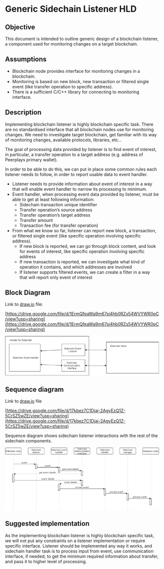 # Generic Sidechain Listener HLD

## Objective

This document is intended to outline generic design of a blockchain listener, a component used for monitoring changes on a target blockchain.

## Assumptions

* Blockchain node provides interface for monitoring changes in a blockchain.
* Monitoring is based on new block, new transaction or filtered single event \(like transfer operation to specific address\).
* There is a sufficient C/C++ library for connecting to monitoring interface.

## Description

Implementing blockchain listener is highly blockchain specific task. There are no standardised interface that all blockchain nodes use for monitoring changes. We need to investigate target blockchain, get familiar with its way of monitoring changes, available protocols, libraries, etc…

The goal of processing data provided by listener is to find event of interest, in particular, a transfer operation to a target address \(e.g. address of Peerplays primary wallet\).

In order to be able to do this, we can put in place some common rules each listener needs to follow, in order to report usable data to event handler.

* Listener needs to provide information about event of interest in a way that will enable event handler to narrow its processing to minimum.
* Event handler, when processing event data provided by listener, must be able to get at least following information:
  * Sidechain transaction unique identifier
  * Transfer operation’s source address
  * Transfer operation’s target address
  * Transfer amount
  * Transaction fee \(for transfer operation\)
* From what we know so far, listener can report new block, a transaction, or filtered single event \(like specific operation involving specific address\).
  * If new block is reported, we can go through block content, and look for events of interest, like specific operation involving specific address
  * If new transaction is reported, we can investigate what kind of operation it contains, and which addresses are involved
  * If listener supports filtered events, we can create a filter in a way that will report only event of interest

## Block Diagram

Link to [draw.io](http://draw.io/) file:

[https://drive.google.com/file/d/1ErmQfeaWa9m67si4hb0RZs54WVYWR0pC/view?usp=sharing](https://drive.google.com/file/d/1ErmQfeaWa9m67si4hb0RZs54WVYWR0pC/view?usp=sharing)

![C:\46e144db9f26ae7322951811101ad253](../../.gitbook/assets/0%20%288%29.png)

## Sequence diagram

Link to [draw.io](http://draw.io/) file

[https://drive.google.com/file/d/17kbez7C1Djaj-2AgyEzQ1Z-5CrSZ5wZE/view?usp=sharing](https://drive.google.com/file/d/17kbez7C1Djaj-2AgyEzQ1Z-5CrSZ5wZE/view?usp=sharing)

Sequence diagram shows sidechain listener interactions with the rest of the sidechain components.

![C:\549d14e43db2423a0c888309f1c27965](../../.gitbook/assets/1%20%281%29.png)

## Suggested implementation

As the implementing blockchain listener is highly blockchain specific task, we will not put any constraints on a listener implementation or require specific interface. Listener should be implemented any way it works, and sidechain handler task is to process input from event, use communication interface, if needed, to get the minimum required information about transfer, and pass it to higher level of processing.

